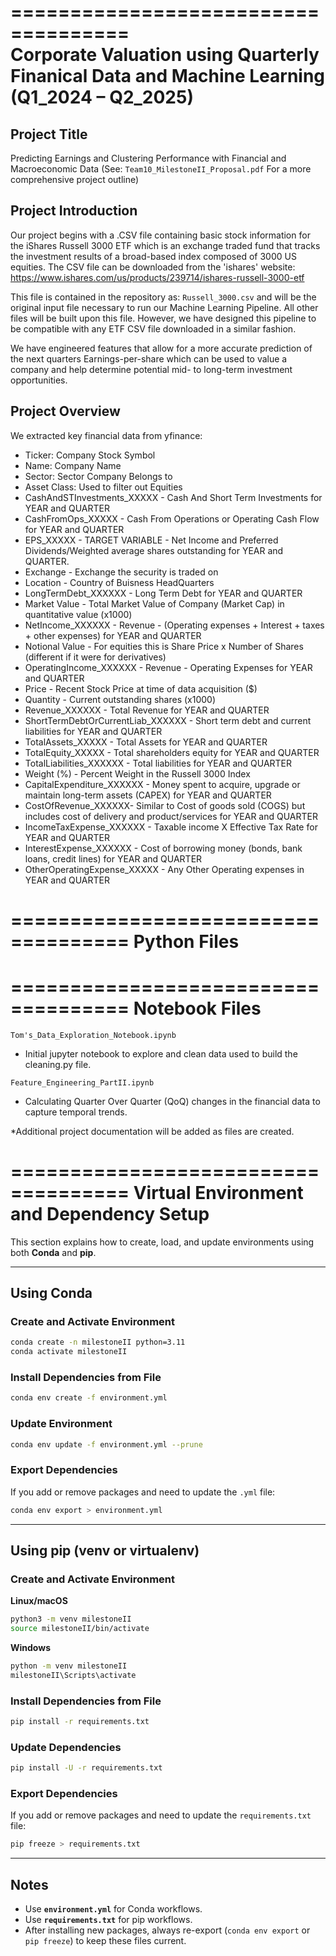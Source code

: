 ====================================  
Corporate Valuation using Quarterly Finanical Data and Machine Learning (Q1_2024 – Q2_2025)
====================================

Project Title
--------------
Predicting Earnings and Clustering Performance with Financial and Macroeconomic Data
(See: `Team10_MilestoneII_Proposal.pdf` For a more comprehensive project outline)

Project Introduction
---------------------
Our project begins with a .CSV file containing basic stock information for the iShares Russell 3000 ETF which is an exchange traded fund that tracks the investment results of a broad-based index composed of 3000 US equities. The CSV file can be downloaded from the 'ishares' website: https://www.ishares.com/us/products/239714/ishares-russell-3000-etf  

This file is contained in the repository as:
`Russell_3000.csv` and will be the original input file necessary to run our Machine Learning Pipeline. All other files will be built upon this file. However, we have designed this pipeline to be compatible with any ETF CSV file downloaded in a similar fashion.

We have engineered features that allow for a more accurate prediction of the next quarters Earnings-per-share which can be used to value a company and help determine potential mid- to long-term investment opportunities.

Project Overview
----------------
We extracted key financial data from yfinance:  
- Ticker: Company Stock Symbol  
- Name: Company Name  
- Sector: Sector Company Belongs to  
- Asset Class: Used to filter out Equities  
- CashAndSTInvestments_XXXXX - Cash And Short Term Investments for YEAR and QUARTER
- CashFromOps_XXXXX - Cash From Operations or Operating Cash Flow for YEAR and QUARTER
- EPS_XXXXX - TARGET VARIABLE - Net Income and Preferred Dividends/Weighted average shares outstanding for YEAR and QUARTER.
- Exchange - Exchange the security is traded on  
- Location - Country of Buisness HeadQuarters  
- LongTermDebt_XXXXXX - Long Term Debt for YEAR and QUARTER  
- Market Value - Total Market Value of Company (Market Cap) in quantitative value (x1000) 
- NetIncome_XXXXXX - Revenue - (Operating expenses + Interest + taxes + other expenses) for YEAR and QUARTER  
- Notional Value - For equities this is Share Price x Number of Shares (different if it were for derivatives)  
- OperatingIncome_XXXXXX - Revenue - Operating Expenses for YEAR and QUARTER
- Price - Recent Stock Price at time of data acquisition ($)
- Quantity - Current outstanding shares (x1000)
- Revenue_XXXXXX - Total Revenue for YEAR and QUARTER  
- ShortTermDebtOrCurrentLiab_XXXXXX - Short term debt and current liabilities for YEAR and QUARTER  
- TotalAssets_XXXXX - Total Assets for YEAR and QUARTER  
- TotalEquity_XXXXX - Total shareholders equity for YEAR and QUARTER  
- TotalLiabilities_XXXXXX - Total liabilities for YEAR and QUARTER  
- Weight (%) - Percent Weight in the Russell 3000 Index  
- CapitalExpenditure_XXXXXX - Money spent to acquire, upgrade or maintain long-term assets (CAPEX) for YEAR and QUARTER
- CostOfRevenue_XXXXXX- Similar to Cost of goods sold (COGS) but includes cost of delivery and product/services for YEAR and QUARTER  
- IncomeTaxExpense_XXXXXX - Taxable income X Effective Tax Rate for YEAR and QUARTER  
- InterestExpense_XXXXXX - Cost of borrowing money (bonds, bank loans, credit lines) for YEAR and QUARTER  
- OtherOperatingExpense_XXXXX - Any Other Operating expenses in YEAR and QUARTER


==================================== 
Python Files 
==================================== 


==================================== 
Notebook Files
==================================== 
`Tom's_Data_Exploration_Notebook.ipynb`
- Initial jupyter notebook to explore and clean data used to build the cleaning.py file.

`Feature_Engineering_PartII.ipynb`
- Calculating Quarter Over Quarter (QoQ) changes in the financial data to capture temporal trends. 




*Additional project documentation will be added as files are created.

==================================== 
Virtual Environment and Dependency Setup
==================================== 

This section explains how to create, load, and update environments using both **Conda** and **pip**. 

---

## Using Conda

### Create and Activate Environment
```bash
conda create -n milestoneII python=3.11
conda activate milestoneII
```

### Install Dependencies from File
```bash
conda env create -f environment.yml
```

### Update Environment
```bash
conda env update -f environment.yml --prune
```

### Export Dependencies
If you add or remove packages and need to update the `.yml` file:
```bash
conda env export > environment.yml
```

---

## Using pip (venv or virtualenv)

### Create and Activate Environment
**Linux/macOS**
```bash
python3 -m venv milestoneII
source milestoneII/bin/activate
```

**Windows**
```bash
python -m venv milestoneII
milestoneII\Scripts\activate
```

### Install Dependencies from File
```bash
pip install -r requirements.txt
```

### Update Dependencies
```bash
pip install -U -r requirements.txt
```

### Export Dependencies
If you add or remove packages and need to update the `requirements.txt` file:
```bash
pip freeze > requirements.txt
```

---

## Notes

- Use **`environment.yml`** for Conda workflows.  
- Use **`requirements.txt`** for pip workflows.  
- After installing new packages, always re-export (`conda env export` or `pip freeze`) to keep these files current.
